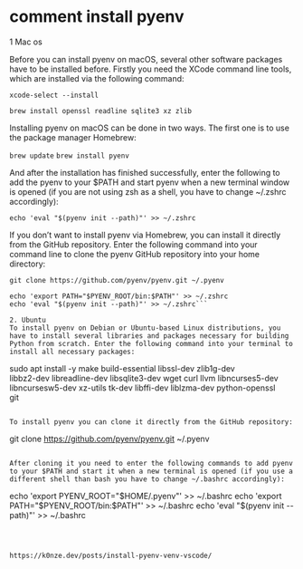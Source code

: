 # comment install pyenv 

1 Mac os

Before you can install pyenv on macOS, several other software packages have to be installed before. Firstly you need the XCode command line tools, which are installed via the following command:

``xcode-select --install``

``brew install openssl readline sqlite3 xz zlib``


Installing pyenv on macOS can be done in two ways. The first one is to use the package manager Homebrew:

```brew update```
```brew install pyenv```

And after the installation has finished successfully, enter the following to add the pyenv to your $PATH and start pyenv when a new terminal window is opened (if you are not using zsh as a shell, you have to change ~/.zshrc accordingly):

```echo 'eval "$(pyenv init --path)"' >> ~/.zshrc```

If you don’t want to install pyenv via Homebrew, you can install it directly from the GitHub repository. Enter the following command into your command line to clone the pyenv GitHub repository into your home directory:

```git clone https://github.com/pyenv/pyenv.git ~/.pyenv```

```echo 'export PYENV_ROOT="$HOME/.pyenv"' >> ~/.zshrc
echo 'export PATH="$PYENV_ROOT/bin:$PATH"' >> ~/.zshrc
echo 'eval "$(pyenv init --path)"' >> ~/.zshrc```

2. Ubuntu 
To install pyenv on Debian or Ubuntu-based Linux distributions, you have to install several libraries and packages necessary for building Python from scratch. Enter the following command into your terminal to install all necessary packages:

```
sudo apt install -y make build-essential libssl-dev zlib1g-dev \
libbz2-dev libreadline-dev libsqlite3-dev wget curl llvm libncurses5-dev \
libncursesw5-dev xz-utils tk-dev libffi-dev liblzma-dev python-openssl \
git
```

To install pyenv you can clone it directly from the GitHub repository:

```
git clone https://github.com/pyenv/pyenv.git ~/.pyenv
```

After cloning it you need to enter the following commands to add pyenv to your $PATH and start it when a new terminal is opened (if you use a different shell than bash you have to change ~/.bashrc accordingly):
```
echo 'export PYENV_ROOT="$HOME/.pyenv"' >> ~/.bashrc
echo 'export PATH="$PYENV_ROOT/bin:$PATH"' >> ~/.bashrc
echo 'eval "$(pyenv init --path)"' >> ~/.bashrc
```



https://k0nze.dev/posts/install-pyenv-venv-vscode/
